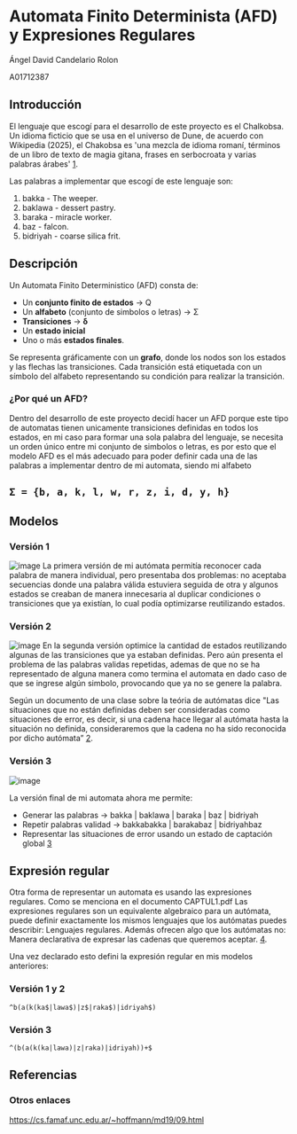 # Automata Finito Determinista (AFD) y Expresiones Regulares

Ángel David Candelario Rolon

A01712387
## Introducción
El lenguaje que escogí para el desarrollo de este proyecto es el Chalkobsa. Un idioma ficticio que se usa en el universo de Dune, de acuerdo con Wikipedia (2025), el Chakobsa es 'una mezcla de idioma romaní, términos de un libro de texto de magia gitana, frases en serbocroata y varias palabras árabes' [1].

Las palabras a implementar que escogí de este lenguaje son:
1. bakka - The weeper.
2. baklawa - dessert pastry. 
3. baraka - miracle worker.
4. baz - falcon.
5. bidriyah - coarse silica frit.

## Descripción
Un Automata Finito Deterministico (AFD) consta de:
 - Un **conjunto finito de estados** ->  Q
 - Un **alfabeto** (conjunto de simbolos o letras) -> Σ
 - **Transiciones** ->  **δ**
 - Un **estado inicial**
 - Uno o más **estados finales**.

Se representa gráficamente con un **grafo**, donde los nodos son los estados y las flechas las transiciones. Cada transición está etiquetada con un símbolo del alfabeto representando su condición para realizar la transición.
### ¿Por qué un AFD?
Dentro del desarrollo de este proyecto decidí hacer un AFD porque este tipo de automatas tienen unicamente transiciones definidas en todos los estados, en mi caso para formar una sola palabra del lenguaje, se necesita un orden único entre mi conjunto de simbolos o letras, es por esto que el modelo AFD es el más adecuado para poder definir cada una de las palabras a implementar dentro de mi automata, siendo mi alfabeto 
## ``` Σ = {b, a, k, l, w, r, z, i, d, y, h} ```

## Modelos

### Versión 1 
![image](https://github.com/user-attachments/assets/fb4a5802-7092-4599-ac3d-c34847b4342b)
La primera versión de mi autómata permitía reconocer cada palabra de manera individual, pero presentaba dos problemas: no aceptaba secuencias donde una palabra válida estuviera seguida de otra y algunos estados se creaban de manera innecesaria al duplicar condiciones o transiciones que ya existían, lo cual podía optimizarse reutilizando estados.

### Versión 2
![image](https://github.com/user-attachments/assets/d293ff31-5491-400e-a446-b6777c6b4aeb)
En la segunda versión optimice la cantidad de estados reutilizando algunas de las transiciones que ya estaban definidas. Pero aún presenta el problema de las palabras validas repetidas, ademas de que no se ha representado de alguna manera como termina el automata en dado caso de que se ingrese algún simbolo, provocando que ya no se genere la palabra.

Según un documento de una clase sobre la teória de autómatas dice "Las situaciones que no están definidas deben ser consideradas como situaciones de error, es decir, si una cadena hace llegar al autómata hasta la situación no definida, consideraremos que la cadena no ha sido reconocida por dicho autómata” [2].

### Versión 3
![image](https://github.com/user-attachments/assets/f51ee38e-b8b7-4d31-94c9-b7a90dad6974)

La versión final de mi automata ahora me permite:
 - Generar las palabras -> bakka | baklawa | baraka | baz | bidriyah
 - Repetir palabras validad -> bakkabakka | barakabaz | bidriyahbaz
 - Representar las situaciones de error usando un estado de captación global [3]

## Expresión regular
Otra forma de representar un automata es usando las expresiones regulares. Como se menciona en el documento CAPTUL1.pdf Las expresiones regulares son un equivalente algebraico para un autómata, puede definir exactamente los mismos lenguajes que los autómatas puedes describir: Lenguajes regulares. Además ofrecen algo que los autómatas no: Manera declarativa de expresar las cadenas que queremos aceptar. [4].

Una vez declarado esto defini la expresión regular en mis modelos anteriores:

### **Versión 1 y 2**
```^b(a(k(ka$|lawa$)|z$|raka$)|idriyah$)```

### **Versión 3**
```^(b(a(k(ka|lawa)|z|raka)|idriyah))+$```

## Referencias
[1]: https://es.wikipedia.org/wiki/Chakobsa_(idioma_ficticio)

[2]: https://www.geocities.ws/mfagundez24/UJAP/Discreta/TeoriadeAutomata3.pdf?utm_source=chatgpt.com" (Clase3.doc, p. 2)

[3]: https://aconute.es/computacion/automatasFinitos/ejemplo_deter.html

[4]: https://posgrados.inaoep.mx/archivos/PosCsComputacionales/Curso_Propedeutico/Automatas/03_Automatas_ExpresionesRegularesLenguajes/CAPTUL1.PDF

### Otros enlaces
https://cs.famaf.unc.edu.ar/~hoffmann/md19/09.html
